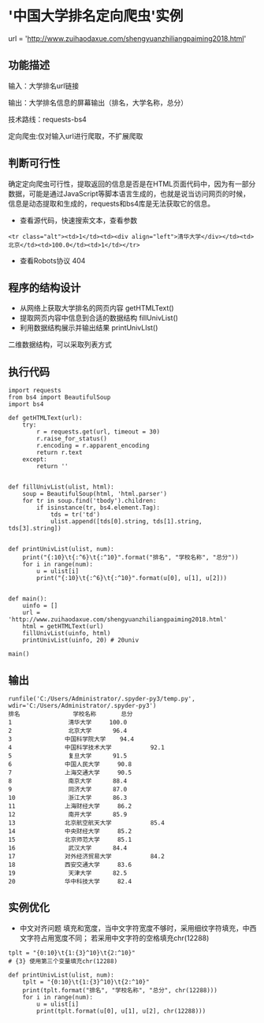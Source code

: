 # '中国大学排名定向爬虫'实例

url = 'http://www.zuihaodaxue.com/shengyuanzhiliangpaiming2018.html'

## 功能描述

输入：大学排名url链接

输出：大学排名信息的屏幕输出（排名，大学名称，总分）

技术路线：requests-bs4

定向爬虫:仅对输入url进行爬取，不扩展爬取

## 判断可行性

确定定向爬虫可行性，提取返回的信息是否是在HTML页面代码中，因为有一部分数据，可能是通过JavaScript等脚本语言生成的，也就是说当访问网页的时候，信息是动态提取和生成的，requests和bs4库是无法获取它的信息。

- 查看源代码，快速搜索文本，查看参数
```
<tr class="alt"><td>1</td><td><div align="left">清华大学</div></td><td>北京</td><td>100.0</td><td>1</td></tr>
```
- 查看Robots协议 404

## 程序的结构设计

- 从网络上获取大学排名的网页内容 getHTMLText()
- 提取网页内容中信息到合适的数据结构 fillUnivList()
- 利用数据结构展示并输出结果 printUnivLIst()

二维数据结构，可以采取列表方式

## 执行代码

```
import requests
from bs4 import BeautifulSoup
import bs4

def getHTMLText(url):
    try:
        r = requests.get(url, timeout = 30)
        r.raise_for_status()
        r.encoding = r.apparent_encoding
        return r.text
    except:
        return ''
     

def fillUnivList(ulist, html):
    soup = BeautifulSoup(html, 'html.parser')
    for tr in soup.find('tbody').children:
        if isinstance(tr, bs4.element.Tag):
            tds = tr('td')
            ulist.append([tds[0].string, tds[1].string, tds[3].string])
            
        
def printUnivList(ulist, num):
    print("{:10}\t{:^6}\t{:^10}".format("排名", "学校名称", "总分"))
    for i in range(num):
        u = ulist[i]
        print("{:10}\t{:^6}\t{:^10}".format(u[0], u[1], u[2]))
        

def main():
    uinfo = []
    url = 'http://www.zuihaodaxue.com/shengyuanzhiliangpaiming2018.html'
    html = getHTMLText(url)
    fillUnivList(uinfo, html)
    printUnivList(uinfo, 20) # 20univ
    
main()
```

## 输出
```
runfile('C:/Users/Administrator/.spyder-py3/temp.py', wdir='C:/Users/Administrator/.spyder-py3')
排名               学校名称       总分    
1                清华大学     100.0   
2                北京大学      96.4   
3               中国科学院大学    94.4   
4               中国科学技术大学           92.1   
5                复旦大学      91.5   
6               中国人民大学     90.8   
7               上海交通大学     90.5   
8                南京大学      88.4   
9                同济大学      87.0   
10               浙江大学      86.3   
11              上海财经大学     86.2   
12               南开大学      85.9   
13              北京航空航天大学           85.4   
14              中央财经大学     85.2   
15              北京师范大学     85.1   
16               武汉大学      84.4   
17              对外经济贸易大学           84.2   
18              西安交通大学     83.6   
19               天津大学      82.5   
20              华中科技大学     82.4   
```

## 实例优化

- 中文对齐问题
填充和宽度，当中文字符宽度不够时，采用细纹字符填充，中西文字符占用宽度不同；
若采用中文字符的空格填充chr(12288)

```
tplt = "{0:10}\t{1:{3}^10}\t{2:^10}"
# {3} 使用第三个变量填充chr(12288)
```

```
def printUnivList(ulist, num):
    tplt = "{0:10}\t{1:{3}^10}\t{2:^10}"
    print(tplt.format("排名", "学校名称", "总分", chr(12288)))
    for i in range(num):
        u = ulist[i]
        print(tplt.format(u[0], u[1], u[2], chr(12288)))
```



